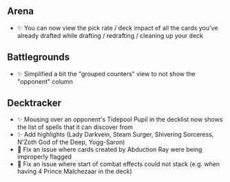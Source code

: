 ## Arena

-   ✨ You can now view the pick rate / deck impact of all the cards you've already drafted while drafting / redrafting / cleaning up your deck

## Battlegrounds

-   ✨ Simplified a bit the "grouped counters" view to not show the "opponent" column

## Decktracker

-   ✨ Mousing over an opponent's Tidepool Pupil in the decklist now shows the list of spells that it can discover from
-   ✨ Add highlights (Lady Darkvein, Steam Surger, Shivering Sorceress, N'Zoth God of the Deep, Yogg-Saron)
-   🐞 Fix an issue where cards created by Abduction Ray were being improperly flagged
-   🐞 Fix an issue where start of combat effects could not stack (e.g. when having 4 Prince Malchezaar in the deck)
